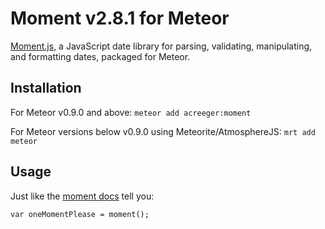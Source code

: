 # Moment v2.8.1 for Meteor

[Moment.js](http://momentjs.com/), a JavaScript date library for parsing, validating, manipulating, and formatting dates, packaged for Meteor.

Installation
-------------

For Meteor v0.9.0 and above:
`meteor add acreeger:moment`

For Meteor versions below v0.9.0 using Meteorite/AtmosphereJS:
`mrt add meteor`

Usage
-------------
Just like the [moment docs](http://momentjs.com/docs/) tell you:

`var oneMomentPlease = moment();`
